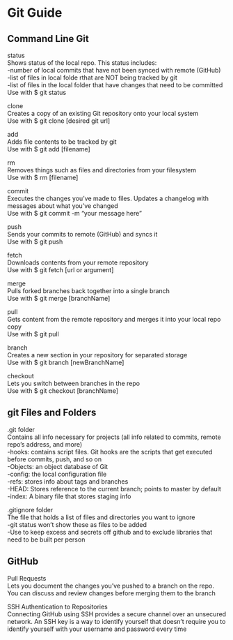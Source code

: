 # Git Guide  
  
## Command Line Git  
  
status  
Shows status of the local repo. This status includes:  
-number of local commits that have not been synced with remote (GitHub)  
-list of files in local folde rthat are NOT being tracked by git  
-list of files in the local folder that have changes that need to be committed  
Use with $ git status  
    
clone  
Creates a copy of an existing Git repository onto your local system  
Use with $ git clone [desired git url]  
  
add  
Adds file contents to be tracked by git  
Use with $ git add [filename]  
  
rm   
Removes things such as files and directories from your filesystem  
Use with $ rm [filename]  
  
commit  
Executes the changes you’ve made to files. Updates a changelog with messages about what you’ve changed  
Use with $ git commit -m “your message here”  
  
push  
Sends your commits to remote (GitHub) and syncs it  
Use with $ git push  
  
fetch  
Downloads contents from your remote repository  
Use with $ git fetch [url or argument]  
  
merge  
Pulls forked branches back together into a single branch  
Use with $ git merge [branchName]  
  
pull  
Gets content from the remote repository and merges it into your local repo copy  
Use with $ git pull  
  
branch  
Creates a new section in your repository for separated storage  
Use with $ git branch [newBranchName]  
  
checkout  
Lets you switch between branches in the repo  
Use with $ git checkout [branchName]  
  
  
## git Files and Folders  
  
.git folder  
Contains all info necessary for projects (all info related to commits, remote repo’s address, and more)  
-hooks: contains script files. Git hooks are the scripts that get executed before commits, push, and so on  
-Objects: an object database of Git   
-config: the local configuration file  
-refs: stores info about tags and branches  
-HEAD: Stores reference to the current branch; points to master by default  
-index: A binary file that stores staging info  
  
.gitignore folder  
The file that holds a list of files and directories you want to ignore  
-git status won’t show these as files to be added  
-Use to keep excess and secrets off github and to exclude libraries that need to be built per person  
  
  
## GitHub  
  
Pull Requests  
Lets you document the changes you’ve pushed to a branch on the repo. You can discuss and review changes before merging them to the branch  
  
SSH Authentication to Repositories  
Connecting GitHub using SSH provides a secure channel over an unsecured network. An SSH key is a way to identify yourself that doesn’t require you to identify yourself with your username and password every time  

